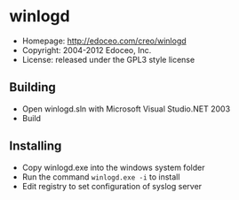 # winlogd

* Homepage: http://edoceo.com/creo/winlogd
* Copyright: 2004-2012 Edoceo, Inc.
* License: released under the GPL3 style license

## Building

* Open winlogd.sln with Microsoft Visual Studio.NET 2003
* Build

## Installing

* Copy winlogd.exe into the windows system folder
* Run the command `winlogd.exe -i` to install
* Edit registry to set configuration of syslog server
